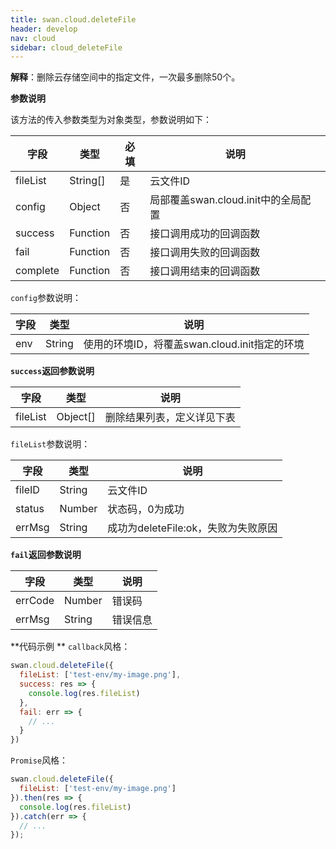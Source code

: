 ```yaml
---
title: swan.cloud.deleteFile
header: develop
nav: cloud
sidebar: cloud_deleteFile
---
```

 
 

**解释**：删除云存储空间中的指定文件，一次最多删除50个。


**参数说明**

该方法的传入参数类型为对象类型，参数说明如下：

|字段|类型|必填|说明|
|---|---|---|---|
|fileList|String[]|是|云文件ID|
|config|Object|否|局部覆盖swan.cloud.init中的全局配置|
|success|Function|否|接口调用成功的回调函数|
|fail|Function|否|接口调用失败的回调函数|
|complete|Function|否|接口调用结束的回调函数|

`config`参数说明：

|字段|类型|说明|
|---|---|---|
|env| String| 使用的环境ID，将覆盖swan.cloud.init指定的环境|

**`success`返回参数说明**

|字段|类型|说明|
|---|---|---|
|fileList|Object[]|删除结果列表，定义详见下表|

`fileList`参数说明：

|字段|类型|说明|
|---|---|---|
|fileID| String| 云文件ID|
|status| Number| 状态码，0为成功|
|errMsg| String| 成功为deleteFile:ok，失败为失败原因|

**`fail`返回参数说明**

|字段|类型|说明|
|---|---|---|
|errCode| Number| 错误码|
|errMsg| String| 错误信息|


**代码示例 **
`callback`风格：
```js
swan.cloud.deleteFile({
  fileList: ['test-env/my-image.png'],
  success: res => {
    console.log(res.fileList)
  },
  fail: err => {
    // ...
  }
})
```

`Promise`风格：
```js
swan.cloud.deleteFile({
  fileList: ['test-env/my-image.png']
}).then(res => {
  console.log(res.fileList)
}).catch(err => {
  // ...
});
```